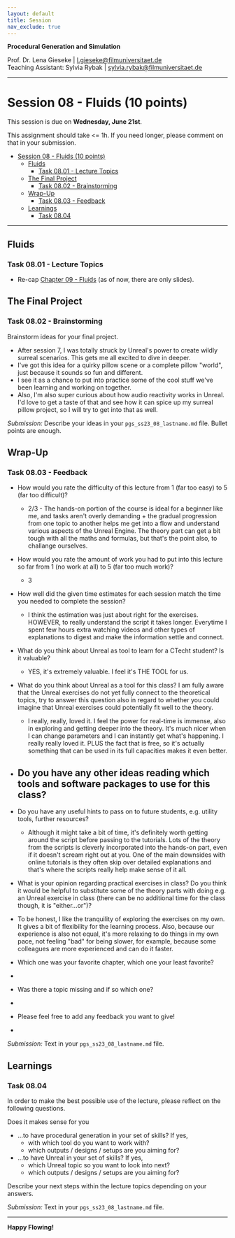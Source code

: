 ```yaml
---
layout: default
title: Session
nav_exclude: true
---
```


**Procedural Generation and Simulation**  


Prof. Dr. Lena Gieseke \| l.gieseke@filmuniversitaet.de  
Teaching Assistant: Sylvia Rybak \| sylvia.rybak@filmuniversitaet.de

---

# Session 08 - Fluids (10 points)

This session is due on **Wednesday, June 21st**. 

This assignment should take <= 1h. If you need longer, please comment on that in your submission.

* [Session 08 - Fluids (10 points)](#session-08---fluids-10-points)
    * [Fluids](#fluids)
        * [Task 08.01 - Lecture Topics](#task-0801---lecture-topics)
    * [The Final Project](#the-final-project)
        * [Task 08.02 - Brainstorming](#task-0802---brainstorming)
    * [Wrap-Up](#wrap-up)
        * [Task 08.03 - Feedback](#task-0803---feedback)
    * [Learnings](#learnings)
        * [Task 08.04](#task-0804)


---

## Fluids

### Task 08.01 - Lecture Topics

* Re-cap [Chapter 09 - Fluids](../../03_slides/pgs_ss23_08_slides.html) (as of now, there are only slides). 


## The Final Project

### Task 08.02 - Brainstorming

Brainstorm ideas for your final project.

- After session 7, I was totally struck by Unreal's power to create wildly surreal scenarios. This gets me all excited to dive in deeper.
- I've got this idea for a quirky pillow scene or a complete pillow "world", just because it sounds so fun and different.
- I see it as a chance to put into practice some of the cool stuff we've been learning and working on together.
- Also, I'm also super curious about how audio reactivity works in Unreal. I'd love to get a taste of that and see how it can spice up my surreal pillow project, so I will try to get into that as well.

*Submission:* Describe your ideas in your `pgs_ss23_08_lastname.md` file. Bullet points are enough.

## Wrap-Up

### Task 08.03 - Feedback

* How would you rate the difficulty of this lecture from 1 (far too easy) to 5 (far too difficult)?

  - 2/3 - The hands-on portion of the course is ideal for a beginner like me, and tasks aren't overly demanding + the gradual progression from one topic to another helps me get into a flow and understand various aspects of the Unreal Engine. The theory part can get a bit tough with all the maths and formulas, but that's the point also, to challange ourselves.
  
* How would you rate the amount of work you had to put into this lecture so far from 1 (no work at all) to 5 (far too much work)?

  - 3
  
* How well did the given time estimates for each session match the time you needed to complete the session?

  - I think the estimation was just about right for the exercises. HOWEVER, to really understand the script it takes longer. Everytime I spent few hours extra watching videos and other types of explanations to digest and make the information settle and connect.
  
* What do you think about Unreal as tool to learn for a CTecht student? Is it valuable?
  - YES, it's extremely valuable. I feel it's THE TOOL for us.
  
* What do you think about Unreal as a tool for this class? I am fully aware that the Unreal exercises do not yet fully connect to the theoretical topics, try to answer this question also in regard to whether you could imagine that Unreal exercises could potentially fit well to the theory.
  - I really, really, loved it. I feel the power for real-time is immense, also in exploring and getting deeper into the theory. It's much nicer when I can change parameters and I can instantly get what's happening. I really really loved it. PLUS the fact that is free, so it's actually something that can be used in its full capacities makes it even better.
  
* Do you have any other ideas reading which tools and software packages to use for this class?
  - 
  
* Do you have any useful hints to pass on to future students, e.g. utility tools, further resources?
  - Although it might take a bit of time, it's definitely worth getting around the script before passing to the tutorials. Lots of the theory from the scripts is cleverly incorporated into the hands-on part, even if it doesn't scream right out at you. One of the main downsides with online tutorials is they often skip over detailed explanations and that's where the scripts really help make sense of it all.

* What is your opinion regarding practical exercises in class? Do you think it would be helpful to substitute some of the theory parts with doing e.g. an Unreal exercise in class (there can be no additional time for the class though, it is "either...or")?
 - To be honest, I like the tranquility of exploring the exercises on my own. It gives a bit of flexibility for the learning process. Also, because our experience is also not equal, it's more relaxing to do things in my own pace, not feeling "bad" for being slower, for example, because some colleagues are more experienced and can do it faster.
     
* Which one was your favorite chapter, which one your least favorite?
 - 
  
* Was there a topic missing and if so which one?
 - 

* Please feel free to add any feedback you want to give!
 - 

*Submission:* Text in your `pgs_ss23_08_lastname.md` file.


## Learnings

### Task 08.04

In order to make the best possible use of the lecture, please reflect on the following questions.

Does it makes sense for you

* ...to have procedural generation in your set of skills? If yes, 
    * with which tool do you want to work with?
    * which outputs / designs / setups are you aiming for?
* ...to have Unreal in your set of skills? If yes, 
    * which Unreal topic so you want to look into next?
    * which outputs / designs / setups are you aiming for?

Describe your next steps within the lecture topics depending on your answers.

*Submission:* Text in your `pgs_ss23_08_lastname.md` file.

---

**Happy Flowing!**
